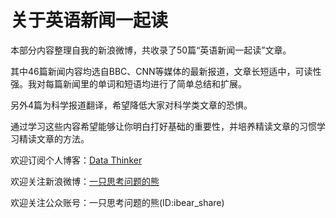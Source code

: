 # 关于英语新闻一起读

本部分内容整理自我的新浪微博，共收录了50篇“英语新闻一起读”文章。

其中46篇新闻内容均选自BBC、CNN等媒体的最新报道，文章长短适中，可读性强。我对每篇新闻里的单词和短语均进行了简单总结和扩展。

另外4篇为科学报道翻译，希望降低大家对科学类文章的恐惧。

通过学习这些内容希望能够让你明白打好基础的重要性，并培养精读文章的习惯学习精读文章的方法。

欢迎订阅个人博客：[Data Thinker](http://kaopubear.top)

欢迎关注新浪微博：[一只思考问题的熊](http://weibo.com/277440877)

欢迎关注公众账号：一只思考问题的熊\(ID:ibear\_share\)


